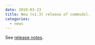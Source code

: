 ```yaml
---
date: 2019-03-23
title: New (v1.3) release of commsdsl.
categories:
  - news
---
```

See [release notes](https://github.com/arobenko/commsdsl/releases/tag/v1.3).
